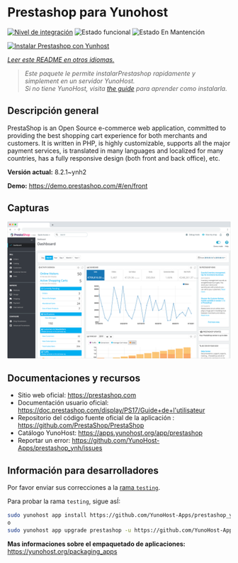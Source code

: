 <!--
Este archivo README esta generado automaticamente<https://github.com/YunoHost/apps/tree/master/tools/readme_generator>
No se debe editar a mano.
-->

# Prestashop para Yunohost

[![Nivel de integración](https://apps.yunohost.org/badge/integration/prestashop)](https://ci-apps.yunohost.org/ci/apps/prestashop/)
![Estado funcional](https://apps.yunohost.org/badge/state/prestashop)
![Estado En Mantención](https://apps.yunohost.org/badge/maintained/prestashop)

[![Instalar Prestashop con Yunhost](https://install-app.yunohost.org/install-with-yunohost.svg)](https://install-app.yunohost.org/?app=prestashop)

*[Leer este README en otros idiomas.](./ALL_README.md)*

> *Este paquete le permite instalarPrestashop rapidamente y simplement en un servidor YunoHost.*  
> *Si no tiene YunoHost, visita [the guide](https://yunohost.org/install) para aprender como instalarla.*

## Descripción general

PrestaShop is an Open Source e-commerce web application, committed to providing the best shopping cart experience for both merchants and customers. It is written in PHP, is highly customizable, supports all the major payment services, is translated in many languages and localized for many countries, has a fully responsive design (both front and back office), etc.

**Versión actual:** 8.2.1~ynh2

**Demo:** <https://demo.prestashop.com/#/en/front>

## Capturas

![Captura de Prestashop](./doc/screenshots/screenshot.png)

## Documentaciones y recursos

- Sitio web oficial: <https://prestashop.com>
- Documentación usuario oficial: <https://doc.prestashop.com/display/PS17/Guide+de+l'utilisateur>
- Repositorio del código fuente oficial de la aplicación : <https://github.com/PrestaShop/PrestaShop>
- Catálogo YunoHost: <https://apps.yunohost.org/app/prestashop>
- Reportar un error: <https://github.com/YunoHost-Apps/prestashop_ynh/issues>

## Información para desarrolladores

Por favor enviar sus correcciones a la [rama `testing`](https://github.com/YunoHost-Apps/prestashop_ynh/tree/testing).

Para probar la rama `testing`, sigue asÍ:

```bash
sudo yunohost app install https://github.com/YunoHost-Apps/prestashop_ynh/tree/testing --debug
o
sudo yunohost app upgrade prestashop -u https://github.com/YunoHost-Apps/prestashop_ynh/tree/testing --debug
```

**Mas informaciones sobre el empaquetado de aplicaciones:** <https://yunohost.org/packaging_apps>
